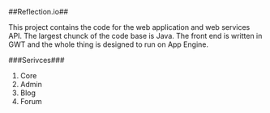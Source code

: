 ##Reflection.io##

This project contains the code for the web application and web services API. The largest chunck of the code base is Java. The front end is written in GWT and the whole thing is designed to run on App Engine.


###Serivces###

1. Core
2. Admin
3. Blog
4. Forum